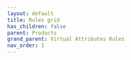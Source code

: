 ```yaml
---
layout: default
title: Rules grid
has_children: false
parent: Products
grand_parent: Virtual Attributes Rules
nav_order: 1
---
```

